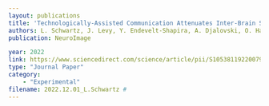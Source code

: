 ```yaml
---
layout: publications
title: 'Technologically-Assisted Communication Attenuates Inter-Brain Synchrony'
authors: L. Schwartz, J. Levy, Y. Endevelt-Shapira, A. Djalovski, O. Hayut, G. Dumas, R. Feldman
publication: NeuroImage

year: 2022
link: https://www.sciencedirect.com/science/article/pii/S1053811922007984?via%3Dihub
type: "Journal Paper"
category: 
    - "Experimental"
filename: 2022.12.01_L.Schwartz # 
---
```

